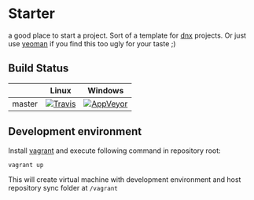 # Starter
a good place to start a project. Sort of a template for [dnx](https://github.com/aspnet/dnx) projects.
Or just use [yeoman](http://yeoman.io/) if you find this too ugly for your taste ;)

## Build Status
|         |Linux   |Windows |
|---------|:------:|:------:|
|master   |[![Travis](https://travis-ci.org/bartul/starter.svg?branch=master)](https://travis-ci.org/bartul/starter)|[![AppVeyor](https://ci.appveyor.com/api/projects/status/p69ypk73y1t32k86/branch/master?svg=true)](https://ci.appveyor.com/project/BartulB/starter/branch/master)|

## Development environment
Install [vagrant](https://www.vagrantup.com/downloads.html) and execute following command in repository root:
```
vagrant up
```
This will create virtual machine with development environment and host repository sync folder at `/vagrant`
